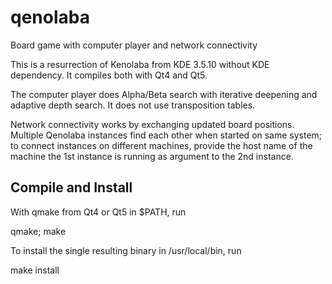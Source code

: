 # qenolaba
Board game with computer player and network connectivity

This is a resurrection of Kenolaba from KDE 3.5.10 without KDE dependency.
It compiles both with Qt4 and Qt5.

The computer player does Alpha/Beta search with iterative deepening and
adaptive depth search. It does not use transposition tables.

Network connectivity works by exchanging updated board positions.
Multiple Qenolaba instances find each other when started on same system;
to connect instances on different machines, provide the host name of 
the machine the 1st instance is running as argument to the 2nd instance.


## Compile and Install

With qmake from Qt4 or Qt5 in $PATH, run

  qmake; make

To install the single resulting binary in /usr/local/bin, run

  make install


